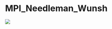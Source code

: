 # MPI_Needleman_Wunsh

<div style="justify-content: center"> 
  <img src="https://64.media.tumblr.com/072ce8ed7a1ae906be3d48edd4c5faff/6f9d4a3279d367fa-94/s1280x1920/b9c6823d25f72adccf59e81f905658456b283521.gif">
</div>
